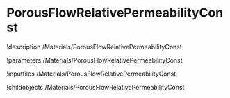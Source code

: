 <!-- MOOSE Documentation Stub: Remove this when content is added. -->

# PorousFlowRelativePermeabilityConst
!description /Materials/PorousFlowRelativePermeabilityConst

!parameters /Materials/PorousFlowRelativePermeabilityConst

!inputfiles /Materials/PorousFlowRelativePermeabilityConst

!childobjects /Materials/PorousFlowRelativePermeabilityConst
